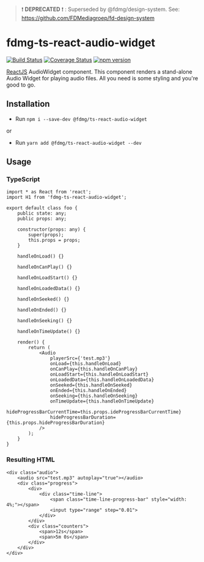 > :exclamation: **DEPRECATED** :exclamation: : Superseded by @fdmg/design-system. See: https://github.com/FDMediagroep/fd-design-system

# fdmg-ts-react-audio-widget

[![Build Status](https://travis-ci.org/FDMediagroep/fdmg-ts-react-audio-widget.svg?branch=master)](https://travis-ci.org/FDMediagroep/fdmg-ts-react-audio-widget)
[![Coverage Status](https://coveralls.io/repos/github/FDMediagroep/fdmg-ts-react-audio-widget/badge.svg?branch=master)](https://coveralls.io/github/FDMediagroep/fdmg-ts-react-audio-widget?branch=master)
[![npm version](https://badge.fury.io/js/%40fdmg%2Fts-react-audio-widget.svg)](https://badge.fury.io/js/%40fdmg%2Fts-react-audio-widget)


[ReactJS](https://reactjs.org/) AudioWidget component. This component renders a stand-alone Audio Widget for playing
audio files. All you need is some styling and you're good to go.

## Installation
- Run `npm i --save-dev @fdmg/ts-react-audio-widget`

or

- Run `yarn add @fdmg/ts-react-audio-widget --dev`

## Usage
### TypeScript
```
import * as React from 'react';
import H1 from 'fdmg-ts-react-audio-widget';

export default class foo {
    public state: any;
    public props: any;

    constructor(props: any) {
        super(props);
        this.props = props;
    }
    
    handleOnLoad() {}

    handleOnCanPlay() {}

    handleOnLoadStart() {}

    handleOnLoadedData() {}

    handleOnSeeked() {}

    handleOnEnded() {}

    handleOnSeeking() {}

    handleOnTimeUpdate() {}

    render() {
        return (
            <Audio
                playerSrc={'test.mp3'}
                onLoad={this.handleOnLoad}
                onCanPlay={this.handleOnCanPlay}
                onLoadStart={this.handleOnLoadStart}
                onLoadedData={this.handleOnLoadedData}
                onSeeked={this.handleOnSeeked}
                onEnded={this.handleOnEnded}
                onSeeking={this.handleOnSeeking}
                onTimeUpdate={this.handleOnTimeUpdate}
                hideProgressBarCurrentTime=this.props.ideProgressBarCurrentTime}
                hideProgressBarDuration={this.props.hideProgressBarDuration}
            />
        );
    }
}
```

### Resulting HTML
```
<div class="audio">
    <audio src="test.mp3" autoplay="true"></audio>
    <div class="progress">
        <div>
            <div class="time-line">
                <span class="time-line-progress-bar" style="width: 4%;"></span>
                <input type="range" step="0.01">
            </div>
        </div>
        <div class="counters">
            <span>12s</span>
            <span>5m 0s</span>
        </div>
    </div>
</div>
```
